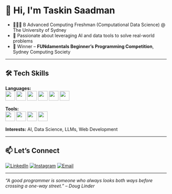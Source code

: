 # 👋 Hi, I'm Taskin Saadman
- 🧑🏽‍🎓 B Advanced Computing Freshman (Computational Data Science) @ The University of Sydney
- 🤖 Passionate about leveraging AI and data tools to solve real-world problems
- 🥇 Winner – **FUNdamentals Beginner’s Programming Competition**, Sydney Computing Society

---

## 🛠️ Tech Skills

**Languages:**  
<img src="https://cdn.jsdelivr.net/gh/devicons/devicon/icons/python/python-original.svg" width="30"/>  <img src="https://cdn.jsdelivr.net/gh/devicons/devicon/icons/r/r-original.svg" width="30"/>  <img src="https://cdn.jsdelivr.net/gh/devicons/devicon/icons/java/java-original.svg" width="30"/>  <img src="https://cdn.jsdelivr.net/gh/devicons/devicon/icons/postgresql/postgresql-original.svg" width="30"/>  <img src="https://cdn.jsdelivr.net/gh/devicons/devicon/icons/html5/html5-original.svg" width="30"/>  <img src="https://cdn.jsdelivr.net/gh/devicons/devicon/icons/css3/css3-original.svg" width="30"/>  

**Tools:**  
<img src="https://cdn.jsdelivr.net/gh/devicons/devicon/icons/git/git-original.svg" width="30"/>  <img src="https://cdn.jsdelivr.net/gh/devicons/devicon/icons/vscode/vscode-original.svg" width="30"/>  <img src="https://cdn.jsdelivr.net/gh/devicons/devicon/icons/rstudio/rstudio-original.svg" width="30"/>  <img src="https://img.icons8.com/color/48/000000/canva.png" width="30"/>  

**Interests:** AI, Data Science, LLMs, Web Development


---

## 📫 Let’s Connect

[![LinkedIn](https://img.shields.io/badge/-LinkedIn-blue?style=flat-square&logo=linkedin)](https://www.linkedin.com/in/taskin-saadman-44b09a318/) [![Instagram](https://img.shields.io/badge/-Instagram-E4405F?style=flat-square&logo=instagram&logoColor=white)](https://www.instagram.com/calmacaque?igsh=OWNkYXJzZGxtenJn&utm_source=qr) [![Email](https://img.shields.io/badge/-Email-D14836?style=flat-square&logo=gmail&logoColor=white)](mailto:taskin13882@gmail.com)


---
_“*A good programmer is someone who always looks both ways before crossing a one-way street.*” – Doug Linder_
